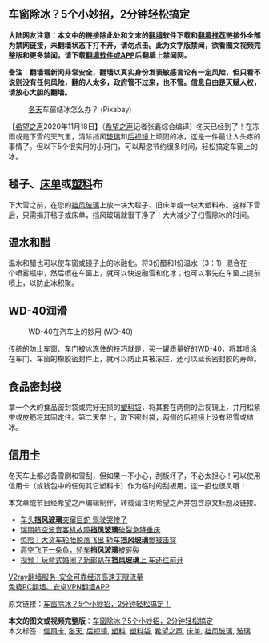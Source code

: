  <h2>车窗除冰？5个小妙招，2分钟轻松搞定</h2> <p class="notice"><b>大陆网友注意：本文中的链接除此处和文末的<a href="https://github.com/bannedbook/fanqiang" >翻墙</a>软件下载和<a href="https://github.com/killgcd/justmysocks/blob/master/README.md">翻墙推荐</a>链接外全部为禁网链接，未翻墙状态下打不开，请勿点击。此为文字版禁闻，欲看图文视频完整版和更多禁闻，请下载<a href="https://github.com/bannedbook/fanqiang">翻墙软件或APP</a>后翻墙上禁闻网。</p><p>备注：翻墙看新闻非常安全，翻墙以真实身份发表敏感言论有一定风险，但只看不说则没有任何风险，翻的人太多，政府管不过来，也不管。信息自由是天赋人权，请放心大胆的翻墙。</b></p>  <div class="entry"> <figure><figcaption><a href="https://www.bannedbook.org/bnews/tag/%E5%86%AC%E5%A4%A9/" class="st_tag internal_tag" rel="tag" title="标签 冬天 下的日志">冬天</a>车窗结冰怎么办？ (Pixabay)</figcaption></figure> <p>【<span class='wp_keywordlink_affiliate'><a href="https://www.soundofhope.org" title="希望之声" target="_blank">希望之声</a></span>2020年11月18日】（<a href="https://www.bannedbook.org/bnews/tag/%e5%b8%8c%e6%9c%9b%e4%b9%8b%e5%a3%b0/" class="st_tag internal_tag" rel="tag" title="标签 希望之声 下的日志">希望之声</a>记者张鑫综合编译）冬天已经到了！在冻雨或是下雪的天气里，清除挡风<a href="https://www.bannedbook.org/bnews/tag/%E7%8E%BB%E7%92%83/" class="st_tag internal_tag" rel="tag" title="标签 玻璃 下的日志">玻璃</a>和<a href="https://www.bannedbook.org/bnews/tag/%E5%90%8E%E8%A7%86%E9%95%9C/" class="st_tag internal_tag" rel="tag" title="标签 后视镜 下的日志">后视镜</a>上顽固的冰，这是一件最让人头疼的事情了。但以下5个很实用的小窍门，可以帮您节约很多时间，轻松搞定车窗上的冰。</p> <h2>毯子、<a href="https://www.bannedbook.org/bnews/tag/%E5%BA%8A%E5%8D%95/" class="st_tag internal_tag" rel="tag" title="标签 床单 下的日志">床单</a>或<a href="https://www.bannedbook.org/bnews/tag/%E5%A1%91%E6%96%99/" class="st_tag internal_tag" rel="tag" title="标签 塑料 下的日志">塑料</a>布</h2> <p>下大雪之前，在您的<a href="https://www.bannedbook.org/bnews/tag/%E6%8C%A1%E9%A3%8E%E7%8E%BB%E7%92%83/" class="st_tag internal_tag" rel="tag" title="标签 挡风玻璃 下的日志">挡风玻璃</a>上放一块大毯子、旧床单或一块大塑料布。这样下雪后，只需揭开毯子或床单，挡风玻璃就很干净了！大大减少了扫雪除冰的时间。</p>  <h2>温水和醋</h2> <p>温水和醋也可以使车窗或镜子上的冰融化。将3份醋和1份温水（3：1）混合在一个喷雾瓶中，然后喷在车窗上，就可以快速融雪和化冰；也可以事先在车窗上提前喷上，以防止冰积聚。</p> <h2>WD-40润滑</h2> <figure><figcaption>WD-40在汽车上的妙用 (WD-40)</figcaption></figure> <p>传统的防止车窗、车门被冰冻住的技巧就是，买一罐质量好的WD-40，将其喷涂在车门、车窗的橡胶密封件上，就可以防止其被冻住，还可以延长密封胶的寿命。</p>  <h2>食品密封袋</h2> <p>拿一个大的食品密封袋或完好无损的<a href="https://www.bannedbook.org/bnews/tag/%E5%A1%91%E6%96%99%E8%A2%8B/" class="st_tag internal_tag" rel="tag" title="标签 塑料袋 下的日志">塑料袋</a>，将其套在两侧的后视镜上，并用松紧带或皮筋将其固定住。第二天早上，取下密封袋，两侧的后视镜上没有积雪或结冰。</p> <h2><a href="https://www.bannedbook.org/bnews/tag/%E4%BF%A1%E7%94%A8%E5%8D%A1/" class="st_tag internal_tag" rel="tag" title="标签 信用卡 下的日志">信用卡</a></h2> <p>冬天车上都必备雪刷和雪刮，但如果一不小心，刮板坏了，不必太担心！可以使用信用卡（或钱包中的任何其它塑料卡）作为临时的刮板用，这一招也很灵哦！</p>  <p>本文章或节目经希望之声编辑制作，转载请注明希望之声并包含原文标题及链接。</p> <ul class='op-related-articles' title='相关阅读'> <li><a href='https://www.bannedbook.org/bnews/funmedia/20201005/1408519.html' target='_blank'>车头<b>挡风玻璃</b>突窜巨蛇 驾驶哭惨了</a></li> <li><a href='https://www.bannedbook.org/bnews/baitai/20200707/1357166.html' target='_blank'>瑞丽航空波音客机故障<b>挡风玻璃</b>破裂急降重庆</a></li> <li><a href='https://www.bannedbook.org/bnews/baitai/20191222/1245652.html' target='_blank'>惊险！大货车轮胎脱落飞出 轿车<b>挡风玻璃</b>惨被击穿</a></li> <li><a href='https://www.bannedbook.org/bnews/baitai/20191007/1203135.html' target='_blank'>高空飞下一条鱼，轿车<b>挡风玻璃</b>被砸裂</a></li> <li><a href='https://www.bannedbook.org/bnews/baitai/20191006/1202642.html' target='_blank'>视频：玩命式婚闹？新郎趴在<b>挡风玻璃</b>上 车还往前开</a></li> </ul> <p class="texttj"> <a href="https://www.bannedbook.org/forum23/topic22702.html" target="_blank">V2ray翻墙服务-安全可靠经济高速无限流量</a><br/> <a href="https://github.com/bannedbook/fanqiang/wiki/%E7%A6%81%E9%97%BB%E7%BD%91%E5%AE%89%E5%8D%93%E7%BF%BB%E5%A2%99%E6%96%B0%E9%97%BBAPP" target="_blank">免费PC翻墙、安卓VPN翻墙APP</a></p><p>原文链接：<a class="src_link"  href="https://www.soundofhope.org/post/444007" target="_blank">车窗除冰？5个小妙招，2分钟轻松搞定！</a></p><a name='sharetosocial'></a>       <div><b>本文的图文或视频完整版</b>：<a href='https://www.bannedbook.org/bnews/comments/20201119/1433177.html'>车窗除冰？5个小妙招，2分钟轻松搞定</a></div>  </div><!--END ENTRY--> <div class="postfooter"> <div>本文标签：<a href="https://www.bannedbook.org/bnews/tag/%E4%BF%A1%E7%94%A8%E5%8D%A1/" rel="tag">信用卡</a>, <a href="https://www.bannedbook.org/bnews/tag/%E5%86%AC%E5%A4%A9/" rel="tag">冬天</a>, <a href="https://www.bannedbook.org/bnews/tag/%E5%90%8E%E8%A7%86%E9%95%9C/" rel="tag">后视镜</a>, <a href="https://www.bannedbook.org/bnews/tag/%E5%A1%91%E6%96%99/" rel="tag">塑料</a>, <a href="https://www.bannedbook.org/bnews/tag/%E5%A1%91%E6%96%99%E8%A2%8B/" rel="tag">塑料袋</a>, <a href="https://www.bannedbook.org/bnews/tag/%e5%b8%8c%e6%9c%9b%e4%b9%8b%e5%a3%b0/" rel="tag">希望之声</a>, <a href="https://www.bannedbook.org/bnews/tag/%E5%BA%8A%E5%8D%95/" rel="tag">床单</a>, <a href="https://www.bannedbook.org/bnews/tag/%E6%8C%A1%E9%A3%8E%E7%8E%BB%E7%92%83/" rel="tag">挡风玻璃</a>, <a href="https://www.bannedbook.org/bnews/tag/%E7%8E%BB%E7%92%83/" rel="tag">玻璃</a></div>  </div><!--END POSTFOOTER--> 